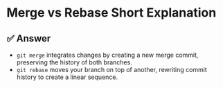 # Merge vs Rebase Short Explanation

## ✅ Answer  
- `git merge` integrates changes by creating a new merge commit, preserving the history of both branches.
- `git rebase` moves your branch on top of another, rewriting commit history to create a linear sequence.